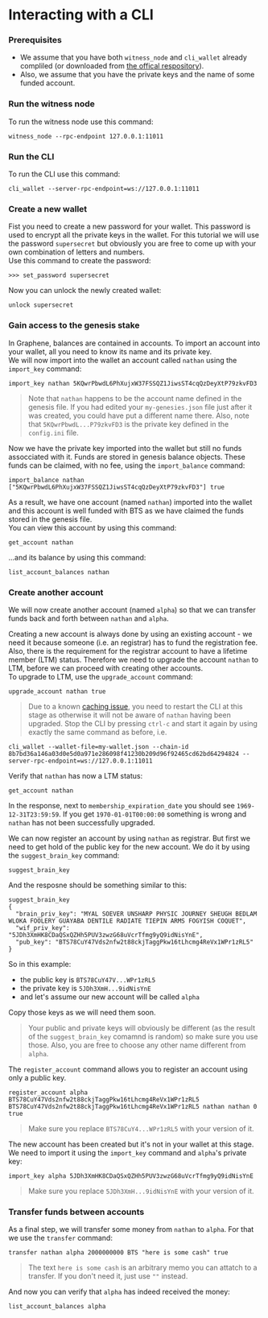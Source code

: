 # Interacting with a CLI
### Prerequisites
* We assume that you have both `witness_node` and `cli_wallet` already compliled (or downloaded from [the offical respository](https://github.com/bitshares/bitshares-2/releases/latest)).  
* Also, we assume that you have the private keys and the name of some funded account.

### Run the witness node
To run the witness node use this command:
```
witness_node --rpc-endpoint 127.0.0.1:11011
```
### Run the CLI
To run the CLI use this command:
```
cli_wallet --server-rpc-endpoint=ws://127.0.0.1:11011
```

### Create a new wallet
Fist you need to create a new password for your wallet. This password is used to encrypt all the private keys in the wallet. For this tutorial we will use the password `supersecret` but obviously you are free to come up with your own combination of letters and numbers.   
Use this command to create the password:
```
>>> set_password supersecret
```
Now you can unlock the newly created wallet:
```
unlock supersecret
```

### Gain access to the genesis stake
In Graphene, balances are contained in accounts. To import an account into your wallet, all you need to know its name and its private key.  
We will now import into the wallet an account called `nathan` using the `import_key` command:
```
import_key nathan 5KQwrPbwdL6PhXujxW37FSSQZ1JiwsST4cqQzDeyXtP79zkvFD3
```
> Note that `nathan` happens to be the account name defined in the genesis file. If you had edited your `my-genesies.json` file just after it was created, you could have put a different name there. Also, note that `5KQwrPbwdL...P79zkvFD3` is the private key defined in the `config.ini` file.

Now we have the private key imported into the wallet but still no funds assocciated with it. Funds are stored in genesis balance objects. These funds can be claimed, with no fee, using the `import_balance` command: 
```
import_balance nathan ["5KQwrPbwdL6PhXujxW37FSSQZ1JiwsST4cqQzDeyXtP79zkvFD3"] true
```
As a result, we have one account (named `nathan`) imported into the wallet and this account is well funded with BTS as we have claimed the funds stored in the genesis file.  
You can view this account by using this command:
```
get_account nathan
```
...and its balance by using this command:
```
list_account_balances nathan
```

### Create another account

We will now create another account (named `alpha`) so that we can transfer funds back and forth between `nathan` and `alpha`.

Creating a new account is always done by using an existing account - we need it because someone (i.e. an registrar) has to fund the registration fee.  
Also, there is the requirement for the registrar account to have a lifetime member (LTM) status. Therefore we need to upgrade the account `nathan` to LTM, before we can proceed with creating other accounts.  
To upgrade to LTM, use the `upgrade_account` command:
```
upgrade_account nathan true
```
> Due to a known [caching issue](https://github.com/cryptonomex/graphene/issues/530), you need to restart the CLI at this stage as otherwise it will not be aware of `nathan` having been upgraded. Stop the CLI by pressing `ctrl-c` and start it again by using exactly the same command as before, i.e.
```
cli_wallet --wallet-file=my-wallet.json --chain-id 8b7bd36a146a03d0e5d0a971e286098f41230b209d96f92465cd62bd64294824 --server-rpc-endpoint=ws://127.0.0.1:11011
```

Verify that `nathan` has now a LTM status:
```
get_account nathan
```
In the response, next to `membership_expiration_date` you should see `1969-12-31T23:59:59`. If you get `1970-01-01T00:00:00` something is wrong and `nathan` has not been successfully upgraded.

We can now register an account by using `nathan` as registrar. But first we need to get hold of the public key for the new account. We do it by using the `suggest_brain_key` command:
```
suggest_brain_key
```
And the resposne should be something similar to this:
```
suggest_brain_key
{
  "brain_priv_key": "MYAL SOEVER UNSHARP PHYSIC JOURNEY SHEUGH BEDLAM WLOKA FOOLERY GUAYABA DENTILE RADIATE TIEPIN ARMS FOGYISH COQUET",
  "wif_priv_key": "5JDh3XmHK8CDaQSxQZHh5PUV3zwzG68uVcrTfmg9yQ9idNisYnE",
  "pub_key": "BTS78CuY47Vds2nfw2t88ckjTaggPkw16tLhcmg4ReVx1WPr1zRL5"
}
```
So in this example:
* the public key is `BTS78CuY47V...WPr1zRL5`
* the private key is `5JDh3XmH...9idNisYnE`
* and let's assume our new account will be called `alpha`

Copy those keys as we will need them soon.

> Your public and private keys will obviously be different (as the result of the `suggest_brain_key` comamnd is random) so make sure you use those. Also, you are free to choose any other name different from `alpha`.

The `register_account` command allows you to register an account using only a public key.
```
register_account alpha BTS78CuY47Vds2nfw2t88ckjTaggPkw16tLhcmg4ReVx1WPr1zRL5 BTS78CuY47Vds2nfw2t88ckjTaggPkw16tLhcmg4ReVx1WPr1zRL5 nathan nathan 0 true
```
> Make sure you replace `BTS78CuY4...WPr1zRL5` with your version of it.

The new account has been created but it's not in your wallet at this stage. We need to import it using the `import_key` command and `alpha`'s private key:
```
import_key alpha 5JDh3XmHK8CDaQSxQZHh5PUV3zwzG68uVcrTfmg9yQ9idNisYnE
```
> Make sure you replace `5JDh3XmH...9idNisYnE` with your version of it.

### Transfer funds between accounts
As a final step, we will transfer some money from `nathan` to `alpha`. For that we use the `transfer` command:
```
transfer nathan alpha 2000000000 BTS "here is some cash" true
```
> The text `here is some cash` is an arbitrary memo you can attatch to a transfer. If you don't need it, just use `""` instead. 

And now you can verify that `alpha` has indeed received the money:
```
list_account_balances alpha
```